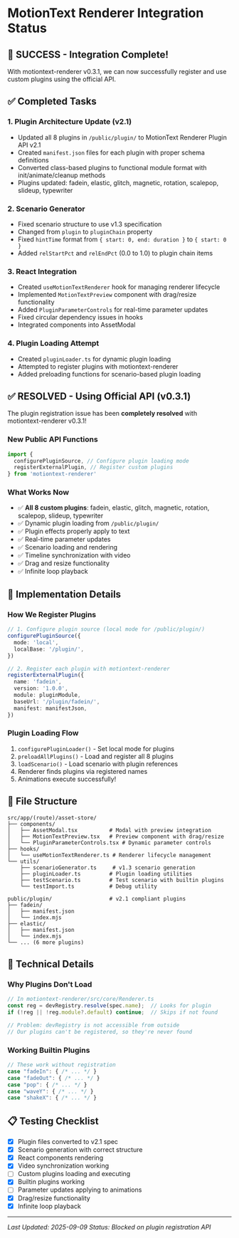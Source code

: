 # MotionText Renderer Integration Status

## 🎉 SUCCESS - Integration Complete!

With motiontext-renderer v0.3.1, we can now successfully register and use custom plugins using the official API.

## ✅ Completed Tasks

### 1. Plugin Architecture Update (v2.1)

- Updated all 8 plugins in `/public/plugin/` to MotionText Renderer Plugin API v2.1
- Created `manifest.json` files for each plugin with proper schema definitions
- Converted class-based plugins to functional module format with init/animate/cleanup methods
- Plugins updated: fadein, elastic, glitch, magnetic, rotation, scalepop, slideup, typewriter

### 2. Scenario Generator

- Fixed scenario structure to use v1.3 specification
- Changed from `plugin` to `pluginChain` property
- Fixed `hintTime` format from `{ start: 0, end: duration }` to `{ start: 0 }`
- Added `relStartPct` and `relEndPct` (0.0 to 1.0) to plugin chain items

### 3. React Integration

- Created `useMotionTextRenderer` hook for managing renderer lifecycle
- Implemented `MotionTextPreview` component with drag/resize functionality
- Added `PluginParameterControls` for real-time parameter updates
- Fixed circular dependency issues in hooks
- Integrated components into AssetModal

### 4. Plugin Loading Attempt

- Created `pluginLoader.ts` for dynamic plugin loading
- Attempted to register plugins with motiontext-renderer
- Added preloading functions for scenario-based plugin loading

## ✅ RESOLVED - Using Official API (v0.3.1)

The plugin registration issue has been **completely resolved** with motiontext-renderer v0.3.1!

### New Public API Functions

```typescript
import {
  configurePluginSource, // Configure plugin loading mode
  registerExternalPlugin, // Register custom plugins
} from 'motiontext-renderer'
```

### What Works Now

- ✅ **All 8 custom plugins**: fadein, elastic, glitch, magnetic, rotation, scalepop, slideup, typewriter
- ✅ Dynamic plugin loading from `/public/plugin/`
- ✅ Plugin effects properly apply to text
- ✅ Real-time parameter updates
- ✅ Scenario loading and rendering
- ✅ Timeline synchronization with video
- ✅ Drag and resize functionality
- ✅ Infinite loop playback

## 🎯 Implementation Details

### How We Register Plugins

```typescript
// 1. Configure plugin source (local mode for /public/plugin/)
configurePluginSource({
  mode: 'local',
  localBase: '/plugin/',
})

// 2. Register each plugin with motiontext-renderer
registerExternalPlugin({
  name: 'fadein',
  version: '1.0.0',
  module: pluginModule,
  baseUrl: '/plugin/fadein/',
  manifest: manifestJson,
})
```

### Plugin Loading Flow

1. `configurePluginLoader()` - Set local mode for plugins
2. `preloadAllPlugins()` - Load and register all 8 plugins
3. `loadScenario()` - Load scenario with plugin references
4. Renderer finds plugins via registered names
5. Animations execute successfully!

## 📂 File Structure

```
src/app/(route)/asset-store/
├── components/
│   ├── AssetModal.tsx          # Modal with preview integration
│   ├── MotionTextPreview.tsx   # Preview component with drag/resize
│   └── PluginParameterControls.tsx # Dynamic parameter controls
├── hooks/
│   └── useMotionTextRenderer.ts # Renderer lifecycle management
└── utils/
    ├── scenarioGenerator.ts     # v1.3 scenario generation
    ├── pluginLoader.ts         # Plugin loading utilities
    ├── testScenario.ts         # Test scenario with builtin plugins
    └── testImport.ts           # Debug utility

public/plugin/                  # v2.1 compliant plugins
├── fadein/
│   ├── manifest.json
│   └── index.mjs
├── elastic/
│   ├── manifest.json
│   └── index.mjs
└── ... (6 more plugins)
```

## 🔧 Technical Details

### Why Plugins Don't Load

```javascript
// In motiontext-renderer/src/core/Renderer.ts
const reg = devRegistry.resolve(spec.name);  // Looks for plugin
if (!reg || !reg.module?.default) continue;  // Skips if not found

// Problem: devRegistry is not accessible from outside
// Our plugins can't be registered, so they're never found
```

### Working Builtin Plugins

```javascript
// These work without registration
case "fadeIn": { /* ... */ }
case "fadeOut": { /* ... */ }
case "pop": { /* ... */ }
case "waveY": { /* ... */ }
case "shakeX": { /* ... */ }
```

## 📋 Testing Checklist

- [x] Plugin files converted to v2.1 spec
- [x] Scenario generation with correct structure
- [x] React components rendering
- [x] Video synchronization working
- [ ] Custom plugins loading and executing
- [x] Builtin plugins working
- [ ] Parameter updates applying to animations
- [x] Drag/resize functionality
- [x] Infinite loop playback

---

_Last Updated: 2025-09-09_
_Status: Blocked on plugin registration API_
